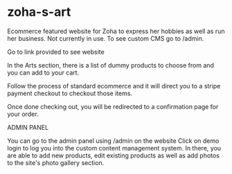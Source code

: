 # zoha-s-art
Ecommerce featured website for Zoha to express her hobbies as well as run her business. Not currently in use. To see custom CMS go to /admin.


Go to link provided to see website

In the Arts section, there is a list of dummy products to choose from and you can add to your cart. 

Follow the process of standard ecommerce and it will direct you to a stripe payment checkout to checkout those items.

Once done checking out, you will be redirected to a confirmation page for your order.

ADMIN PANEL

You can go to the admin panel using /admin on the website
Click on demo login to log you into the custom content management system.
In there, you are able to add new products, edit existing products as well as add photos to the site's photo gallery section.
